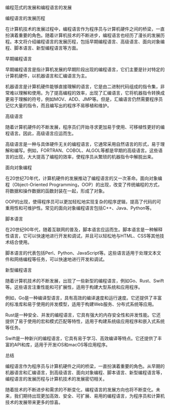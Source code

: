 编程范式的发展和编程语言的发展

编程语言的发展历程

在计算机技术的发展过程中，编程语言作为程序员与计算机硬件之间的桥梁，一直扮演着重要的角色。随着计算机技术的不断进步，编程语言也经历了漫长的发展历程。本文将介绍编程语言的发展历程，包括早期编程语言、高级语言、面向对象编程、脚本语言、新型编程语言等方面。

早期编程语言

早期编程语言是指计算机发展的早期阶段出现的编程语言，它们主要是针对特定的计算机硬件，以机器语言和汇编语言为主。

机器语言是计算机硬件能够直接理解的语言，它是由二进制代码组成的指令集，非常难以理解和使用。为了提高编程的效率，出现了汇编语言，它将机器指令转换成更易于理解的符号，例如MOV、ADD、JMP等。但是，汇编语言仍然需要程序员记忆大量的指令，而且编写出的程序不易移植和维护。

高级语言

随着计算机硬件的不断发展，程序员们开始寻求更加易于使用、可移植性更好的编程语言。因此，高级语言应运而生。

高级语言是一种与具体硬件无关的编程语言，它通常采用自然语言的形式，易于理解和编写。例如，FORTRAN、COBOL、ALGOL等都是早期的高级语言。这些语言的出现，大大提高了编程的效率，使程序员从繁琐的机器指令中解脱出来。

面向对象编程

在20世纪70年代，计算机硬件的发展推动了编程语言的又一次革命。面向对象编程（Object-Oriented Programming，OOP）的出现，改变了传统编程的方式，将数据和操作数据的函数封装在一起，形成了对象。

OOP的出现，使得程序员可以更加轻松地实现复杂的程序逻辑，提高了代码的可重用性和可维护性。常见的面向对象编程语言包括C++、Java、Python等。

脚本语言

在20世纪90年代，随着互联网的普及，脚本语言应运而生。脚本语言是一种解释性语言，它可以快速地进行开发和调试，并且可以轻松地与HTML、CSS等其他技术结合使用。

脚本语言的代表包括Perl、Python、JavaScript等。这些语言适用于处理文本文件和网络编程等任务，可以快速地进行开发和调试。

新型编程语言

随着计算机技术的不断发展，出现了一些新型的编程语言，例如Go、Rust、Swift等。这些语言注重性能和可扩展性，适用于构建大型系统和应用程序。

例如，Go是一种编译型语言，具有高效的编译速度和运行速度。它还提供了丰富的标准库和易于使用的并发模型，适用于构建Web服务、分布式系统等应用。

Rust是一种安全、并发的编程语言，它具有强大的内存安全性和并发性能。它还提供了易于使用的宏和模式匹配等特性，适用于构建系统级应用程序和嵌入式系统等任务。

Swift是一种新兴的编程语言，它具有易于学习、高效编译等特点。它还提供了丰富的API和库，适用于开发iOS和macOS等应用程序。

总结

编程语言作为程序员与计算机硬件之间的桥梁，一直扮演着重要的角色。从早期的机器语言和汇编语言，到高级语言、面向对象编程、脚本语言、新型编程语言等，编程语言的发展历程与计算机技术的发展密切相关。

随着技术的不断进步和需求的不断变化，编程语言的发展方向也将不断变化。未来，我们期待出现更加高效、安全、可扩展、易用的编程语言，为程序员和计算机技术的发展带来更多的惊喜。